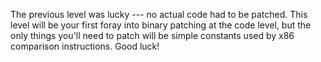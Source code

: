 The previous level was lucky --- no actual code had to be patched.
This level will be your first foray into binary patching at the code level, but the only things you'll need to patch will be simple constants used by x86 comparison instructions.
Good luck!
